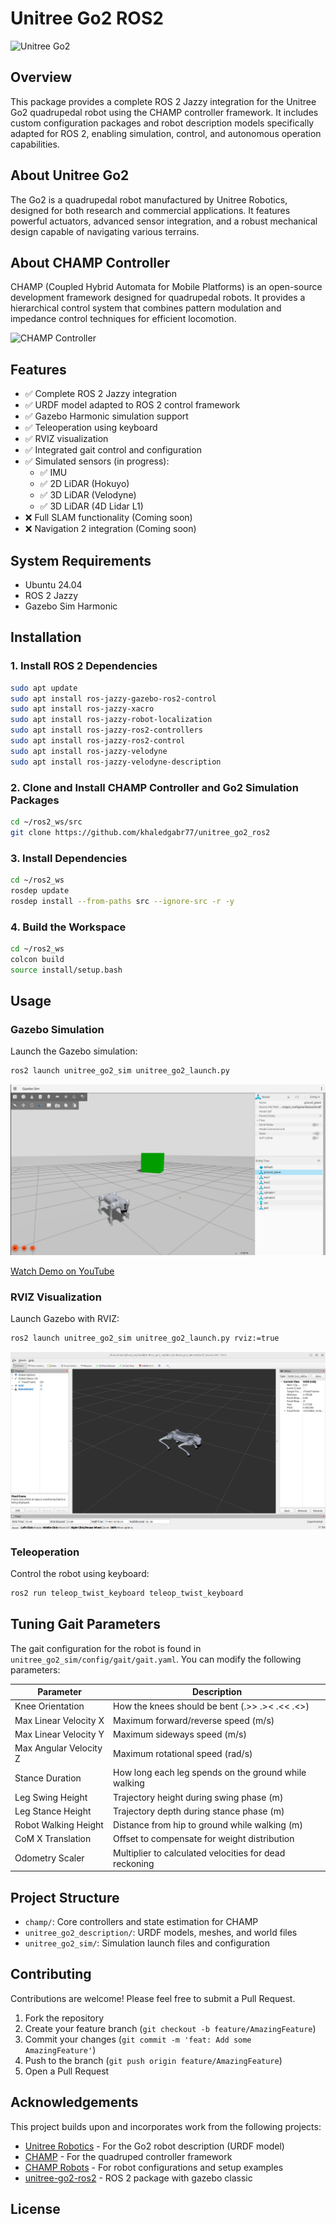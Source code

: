 # Unitree Go2 ROS2

![Unitree Go2](https://oss-global-cdn.unitree.com/static/c487f93e06954100a44fac4442b94d94_288x238.png)

## Overview

This package provides a complete ROS 2 Jazzy integration for the Unitree Go2 quadrupedal robot using the CHAMP controller framework. It includes custom configuration packages and robot description models specifically adapted for ROS 2, enabling simulation, control, and autonomous operation capabilities.

## About Unitree Go2

The Go2 is a quadrupedal robot manufactured by Unitree Robotics, designed for both research and commercial applications. It features powerful actuators, advanced sensor integration, and a robust mechanical design capable of navigating various terrains.

## About CHAMP Controller

CHAMP (Coupled Hybrid Automata for Mobile Platforms) is an open-source development framework designed for quadrupedal robots. It provides a hierarchical control system that combines pattern modulation and impedance control techniques for efficient locomotion.

![CHAMP Controller](https://raw.githubusercontent.com/chvmp/champ/master/docs/images/robots.gif)

## Features

- ✅ Complete ROS 2 Jazzy integration
- ✅ URDF model adapted to ROS 2 control framework
- ✅ Gazebo Harmonic simulation support
- ✅ Teleoperation using keyboard
- ✅ RVIZ visualization
- ✅ Integrated gait control and configuration
- ✅ Simulated sensors (in progress):
  - ✅ IMU
  - ✅ 2D LiDAR (Hokuyo)
  - ✅ 3D LiDAR (Velodyne)
  - ✅ 3D LiDAR (4D Lidar L1)
- ❌ Full SLAM functionality (Coming soon)
- ❌ Navigation 2 integration (Coming soon)

## System Requirements

- Ubuntu 24.04
- ROS 2 Jazzy
- Gazebo Sim Harmonic

## Installation

### 1. Install ROS 2 Dependencies

```bash
sudo apt update
sudo apt install ros-jazzy-gazebo-ros2-control
sudo apt install ros-jazzy-xacro
sudo apt install ros-jazzy-robot-localization
sudo apt install ros-jazzy-ros2-controllers
sudo apt install ros-jazzy-ros2-control
sudo apt install ros-jazzy-velodyne
sudo apt install ros-jazzy-velodyne-description
```

### 2. Clone and Install CHAMP Controller and Go2 Simulation Packages

```bash
cd ~/ros2_ws/src
git clone https://github.com/khaledgabr77/unitree_go2_ros2
```

### 3. Install Dependencies

```bash
cd ~/ros2_ws
rosdep update
rosdep install --from-paths src --ignore-src -r -y
```

### 4. Build the Workspace

```bash
cd ~/ros2_ws
colcon build
source install/setup.bash
```

## Usage

### Gazebo Simulation

Launch the Gazebo simulation:

```bash
ros2 launch unitree_go2_sim unitree_go2_launch.py
```

![Unitree Go2 Simulation](docs/unitree_go2_sim.png)

[Watch Demo on YouTube](https://youtu.be/NUu7TaZhaQM)

### RVIZ Visualization

Launch Gazebo with RVIZ:

```bash
ros2 launch unitree_go2_sim unitree_go2_launch.py rviz:=true
```

![RVIZ Visualization](docs/unitree_go2_vis.png)

### Teleoperation

Control the robot using keyboard:

```bash
ros2 run teleop_twist_keyboard teleop_twist_keyboard
```

## Tuning Gait Parameters

The gait configuration for the robot is found in `unitree_go2_sim/config/gait/gait.yaml`. You can modify the following parameters:

| Parameter | Description |
|-----------|-------------|
| Knee Orientation | How the knees should be bent (.>> .>< .<< .<>) |
| Max Linear Velocity X | Maximum forward/reverse speed (m/s) |
| Max Linear Velocity Y | Maximum sideways speed (m/s) |
| Max Angular Velocity Z | Maximum rotational speed (rad/s) |
| Stance Duration | How long each leg spends on the ground while walking |
| Leg Swing Height | Trajectory height during swing phase (m) |
| Leg Stance Height | Trajectory depth during stance phase (m) |
| Robot Walking Height | Distance from hip to ground while walking (m) |
| CoM X Translation | Offset to compensate for weight distribution |
| Odometry Scaler | Multiplier to calculated velocities for dead reckoning |

## Project Structure

- `champ/`: Core controllers and state estimation for CHAMP
- `unitree_go2_description/`: URDF models, meshes, and world files
- `unitree_go2_sim/`: Simulation launch files and configuration

## Contributing

Contributions are welcome! Please feel free to submit a Pull Request.

1. Fork the repository
2. Create your feature branch (`git checkout -b feature/AmazingFeature`)
3. Commit your changes (`git commit -m 'feat: Add some AmazingFeature'`)
4. Push to the branch (`git push origin feature/AmazingFeature`)
5. Open a Pull Request

## Acknowledgements

This project builds upon and incorporates work from the following projects:

* [Unitree Robotics](https://github.com/unitreerobotics/unitree_ros) - For the Go2 robot description (URDF model)
* [CHAMP](https://github.com/chvmp/champ) - For the quadruped controller framework
* [CHAMP Robots](https://github.com/chvmp/robots) - For robot configurations and setup examples
* [unitree-go2-ros2](https://github.com/anujjain-dev/unitree-go2-ros2) - ROS 2 package with gazebo classic

## License
